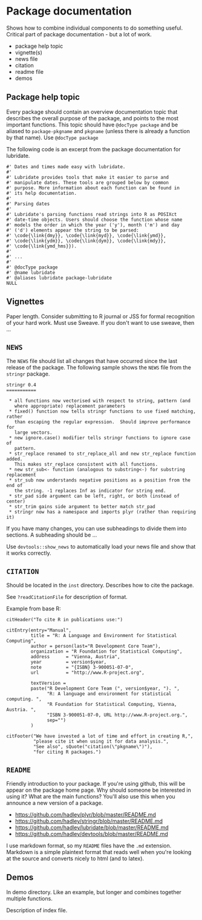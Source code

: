 # Package documentation

Shows how to combine individual components to do something useful.  Critical part of package documentation - but a lot of work.  

* package help topic
* vignette(s)
* news file
* citation
* readme file
* demos

## Package help topic

Every package should contain an overview documentation topic that describes the overall purpose of the package, and points to the most important functions. This topic should have `@docType package` and be aliased to `package-pkgname` and `pkgname` (unless there is already a function by that name).  Use `@docType package`

The following code is an excerpt from the package documentation for lubridate.

    #' Dates and times made easy with lubridate.
    #'
    #' Lubridate provides tools that make it easier to parse and 
    #' manipulate dates. These tools are grouped below by common 
    #' purpose. More information about each function can be found in 
    #' its help documentation.
    #'
    #' Parsing dates
    #'
    #' Lubridate's parsing functions read strings into R as POSIXct 
    #' date-time objects. Users should choose the function whose name 
    #' models the order in which the year ('y'), month ('m') and day 
    #' ('d') elements appear the string to be parsed: 
    #' \code{\link{dmy}}, \code{\link{myd}}, \code{\link{ymd}}, 
    #' \code{\link{ydm}}, \code{\link{dym}}, \code{\link{mdy}}, 
    #' \code{\link{ymd_hms}}). 
    #'    
    #' ...
    #'
    #' @docType package
    #' @name lubridate
    #' @aliases lubridate package-lubridate 
    NULL

## Vignettes

Paper length. Consider submitting to R journal or JSS for formal recognition of your hard work.  Must use Sweave.  If you don't want to use sweave, then ...

## `NEWS`

The `NEWS` file should list all changes that have occurred since the last release of the package. The following sample shows the `NEWS` file from the `stringr` package.

    stringr 0.4
    ===========

     * all functions now vectorised with respect to string, pattern (and
       where appropriate) replacement parameters
     * fixed() function now tells stringr functions to use fixed matching, rather
       than escaping the regular expression.  Should improve performance for 
       large vectors.
     * new ignore.case() modifier tells stringr functions to ignore case of
       pattern.
     * str_replace renamed to str_replace_all and new str_replace function added.
       This makes str_replace consistent with all functions.
     * new str_sub<- function (analogous to substring<-) for substring replacement
     * str_sub now understands negative positions as a position from the end of
       the string. -1 replaces Inf as indicator for string end.
     * str_pad side argument can be left, right, or both (instead of center)
     * str_trim gains side argument to better match str_pad
     * stringr now has a namespace and imports plyr (rather than requiring it)


If you have many changes, you can use subheadings to divide them into sections.  A subheading should be ...

Use `devtools::show_news` to automatically load your news file and show that it works correctly.

## `CITATION`

Should be located in the `inst` directory. Describes how to cite the package.

See `?readCitationFile` for description of format.  

Example from base R:

    citHeader("To cite R in publications use:")

    citEntry(entry="Manual",
             title = "R: A Language and Environment for Statistical Computing",
             author = person(last="R Development Core Team"),
             organization = "R Foundation for Statistical Computing",
             address      = "Vienna, Austria",
             year         = version$year,
             note         = "{ISBN} 3-900051-07-0",
             url          = "http://www.R-project.org",
         
             textVersion = 
             paste("R Development Core Team (", version$year, "). ", 
                   "R: A language and environment for statistical computing. ",
                   "R Foundation for Statistical Computing, Vienna, Austria. ",
                   "ISBN 3-900051-07-0, URL http://www.R-project.org.",
                   sep="")
             )

    citFooter("We have invested a lot of time and effort in creating R,",
              "please cite it when using it for data analysis.",
              "See also", sQuote("citation(\"pkgname\")"),
              "for citing R packages.")

## `README`

Friendly introduction to your package. If you're using github, this will be appear on the package home page. Why should someone be interested in using it?  What are the main functions?  You'll also use this when you announce a new version of a package.

  * https://github.com/hadley/plyr/blob/master/README.md
  * https://github.com/hadley/stringr/blob/master/README.md
  * https://github.com/hadley/lubridate/blob/master/README.md
  * https://github.com/hadley/devtools/blob/master/README.md

I use markdown format, so my `README` files have the `.md` extension.  Markdown is a simple plaintext format that reads well when you're looking at the source and converts nicely to html (and to latex).

## Demos

In demo directory.  Like an example, but longer and combines together multiple functions.

Description of index file.